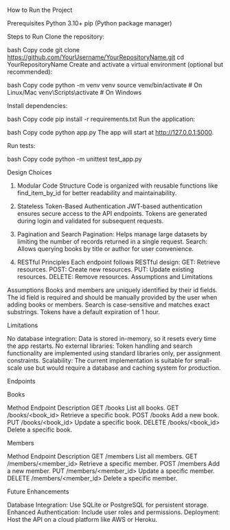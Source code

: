 How to Run the Project

Prerequisites
Python 3.10+
pip (Python package manager)


Steps to Run
Clone the repository:

bash
Copy code
git clone https://github.com/YourUsername/YourRepositoryName.git
cd YourRepositoryName
Create and activate a virtual environment (optional but recommended):

bash
Copy code
python -m venv venv
source venv/bin/activate  # On Linux/Mac
venv\Scripts\activate     # On Windows

Install dependencies:

bash
Copy code
pip install -r requirements.txt
Run the application:

bash
Copy code
python app.py
The app will start at http://127.0.0.1:5000.

Run tests:

bash
Copy code
python -m unittest test_app.py


Design Choices

1. Modular Code Structure
Code is organized with reusable functions like find_item_by_id for better readability and maintainability.

3. Stateless Token-Based Authentication
JWT-based authentication ensures secure access to the API endpoints.
Tokens are generated during login and validated for subsequent requests.

5. Pagination and Search
Pagination: Helps manage large datasets by limiting the number of records returned in a single request.
Search: Allows querying books by title or author for user convenience.

7. RESTful Principles
Each endpoint follows RESTful design:
GET: Retrieve resources.
POST: Create new resources.
PUT: Update existing resources.
DELETE: Remove resources.
Assumptions and Limitations

Assumptions
Books and members are uniquely identified by their id fields.
The id field is required and should be manually provided by the user when adding books or members.
Search is case-sensitive and matches exact substrings.
Tokens have a default expiration of 1 hour.


Limitations

No database integration: Data is stored in-memory, so it resets every time the app restarts.
No external libraries: Token handling and search functionality are implemented using standard libraries only, per assignment constraints.
Scalability: The current implementation is suitable for small-scale use but would require a database and caching system for production.


Endpoints


Books

Method	Endpoint	Description
GET	/books	List all books.
GET	/books/<book_id>	Retrieve a specific book.
POST	/books	Add a new book.
PUT	/books/<book_id>	Update a specific book.
DELETE	/books/<book_id>	Delete a specific book.


Members

Method	Endpoint	Description
GET	/members	List all members.
GET	/members/<member_id>	Retrieve a specific member.
POST	/members	Add a new member.
PUT	/members/<member_id>	Update a specific member.
DELETE	/members/<member_id>	Delete a specific member.


Future Enhancements

Database Integration: Use SQLite or PostgreSQL for persistent storage.
Enhanced Authentication: Include user roles and permissions.
Deployment: Host the API on a cloud platform like AWS or Heroku.
